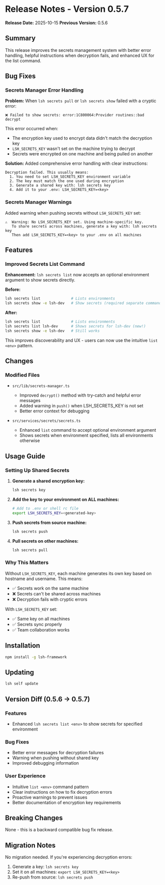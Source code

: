 # Release Notes - Version 0.5.7

**Release Date:** 2025-10-15
**Previous Version:** 0.5.6

## Summary

This release improves the secrets management system with better error handling, helpful instructions when decryption fails, and enhanced UX for the list command.

## Bug Fixes

### Secrets Manager Error Handling

**Problem:** When `lsh secrets pull` or `lsh secrets show` failed with a cryptic error:
```
❌ Failed to show secrets: error:1C800064:Provider routines::bad decrypt
```

This error occurred when:
- The encryption key used to encrypt data didn't match the decryption key
- `LSH_SECRETS_KEY` wasn't set on the machine trying to decrypt
- Secrets were encrypted on one machine and being pulled on another

**Solution:** Added comprehensive error handling with clear instructions:

```
Decryption failed. This usually means:
  1. You need to set LSH_SECRETS_KEY environment variable
  2. The key must match the one used during encryption
  3. Generate a shared key with: lsh secrets key
  4. Add it to your .env: LSH_SECRETS_KEY=<key>
```

### Secrets Manager Warnings

Added warning when pushing secrets without `LSH_SECRETS_KEY` set:
```
⚠️  Warning: No LSH_SECRETS_KEY set. Using machine-specific key.
   To share secrets across machines, generate a key with: lsh secrets key
   Then add LSH_SECRETS_KEY=<key> to your .env on all machines
```

## Features

### Improved Secrets List Command

**Enhancement:** `lsh secrets list` now accepts an optional environment argument to show secrets directly.

**Before:**
```bash
lsh secrets list              # Lists environments
lsh secrets show -e lsh-dev   # Show secrets (required separate command)
```

**After:**
```bash
lsh secrets list              # Lists environments
lsh secrets list lsh-dev      # Shows secrets for lsh-dev (new!)
lsh secrets show -e lsh-dev   # Still works
```

This improves discoverability and UX - users can now use the intuitive `list <env>` pattern.

## Changes

### Modified Files
- `src/lib/secrets-manager.ts`
  - Improved `decrypt()` method with try-catch and helpful error messages
  - Added warning in `push()` when LSH_SECRETS_KEY is not set
  - Better error context for debugging

- `src/services/secrets/secrets.ts`
  - Enhanced `list` command to accept optional environment argument
  - Shows secrets when environment specified, lists all environments otherwise

## Usage Guide

### Setting Up Shared Secrets

1. **Generate a shared encryption key:**
   ```bash
   lsh secrets key
   ```

2. **Add the key to your environment on ALL machines:**
   ```bash
   # Add to .env or shell rc file
   export LSH_SECRETS_KEY=<generated-key>
   ```

3. **Push secrets from source machine:**
   ```bash
   lsh secrets push
   ```

4. **Pull secrets on other machines:**
   ```bash
   lsh secrets pull
   ```

### Why This Matters

Without `LSH_SECRETS_KEY`, each machine generates its own key based on hostname and username. This means:
- ✅ Secrets work on the same machine
- ❌ Secrets can't be shared across machines
- ❌ Decryption fails with cryptic errors

With `LSH_SECRETS_KEY` set:
- ✅ Same key on all machines
- ✅ Secrets sync properly
- ✅ Team collaboration works

## Installation

```bash
npm install -g lsh-framework
```

## Updating

```bash
lsh self update
```

## Version Diff (0.5.6 → 0.5.7)

### Features
- Enhanced `lsh secrets list <env>` to show secrets for specified environment

### Bug Fixes
- Better error messages for decryption failures
- Warning when pushing without shared key
- Improved debugging information

### User Experience
- Intuitive `list <env>` command pattern
- Clear instructions on how to fix decryption errors
- Proactive warnings to prevent issues
- Better documentation of encryption key requirements

## Breaking Changes

None - this is a backward compatible bug fix release.

## Migration Notes

No migration needed. If you're experiencing decryption errors:
1. Generate a key: `lsh secrets key`
2. Set it on all machines: `export LSH_SECRETS_KEY=<key>`
3. Re-push from source: `lsh secrets push`
